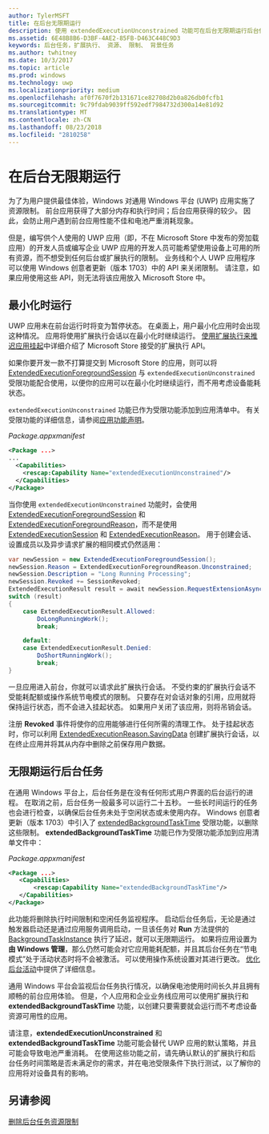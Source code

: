 ```yaml
---
author: TylerMSFT
title: 在后台无限期运行
description: 使用 extendedExecutionUnconstrained 功能可在后台无限期运行后台任务或扩展执行会话。
ms.assetid: 6E48B8B6-D3BF-4AE2-85FB-D463C448C9D3
keywords: 后台任务，扩展执行、 资源、 限制、 背景任务
ms.author: twhitney
ms.date: 10/3/2017
ms.topic: article
ms.prod: windows
ms.technology: uwp
ms.localizationpriority: medium
ms.openlocfilehash: af0f7670f2b131671ce82708d2b0a826db0fcfb1
ms.sourcegitcommit: 9c79fdab9039ff592edf7984732d300a14e81d92
ms.translationtype: MT
ms.contentlocale: zh-CN
ms.lasthandoff: 08/23/2018
ms.locfileid: "2810258"
---
```

# <a name="run-in-the-background-indefinitely"></a>在后台无限期运行

为了为用户提供最佳体验，Windows 对通用 Windows 平台 (UWP) 应用实施了资源限制。 前台应用获得了大部分内存和执行时间；后台应用获得的较少。 因此，会防止用户遇到前台应用性能不佳和电池严重消耗现象。

但是，编写供个人使用的 UWP 应用（即，不在 Microsoft Store 中发布的旁加载应用）的开发人员或编写企业 UWP 应用的开发人员可能希望使用设备上可用的所有资源，而不想受到任何后台或扩展执行的限制。 业务线和个人 UWP 应用程序可以使用 Windows 创意者更新（版本 1703）中的 API 来关闭限制。 请注意，如果应用使用这些 API，则无法将该应用放入 Microsoft Store 中。

## <a name="run-while-minimized"></a>最小化时运行

UWP 应用未在前台运行时将变为暂停状态。 在桌面上，用户最小化应用时会出现这种情况。 应用将使用扩展执行会话以在最小化时继续运行。 [使用扩展执行来推迟应用挂起](https://docs.microsoft.com/windows/uwp/launch-resume/run-minimized-with-extended-execution)中详细介绍了 Microsoft Store 接受的扩展执行 API。

如果你要开发一款不打算提交到 Microsoft Store 的应用，则可以将 [ExtendedExecutionForegroundSession](https://docs.microsoft.com/uwp/api/windows.applicationmodel.extendedexecution.foreground.extendedexecutionforegroundsession) 与 `extendedExecutionUnconstrained` 受限功能配合使用，以便你的应用可以在最小化时继续运行，而不用考虑设备能耗状态。  

`extendedExecutionUnconstrained` 功能已作为受限功能添加到应用清单中。 有关受限功能的详细信息，请参阅[应用功能声明](https://docs.microsoft.com/windows/uwp/packaging/app-capability-declarations)。

_Package.appxmanifest_
```xml
<Package ...>
...
  <Capabilities>  
    <rescap:Capability Name="extendedExecutionUnconstrained"/>  
  </Capabilities>  
</Package>
```

当你使用 `extendedExecutionUnconstrained` 功能时，会使用 [ExtendedExecutionForegroundSession](https://docs.microsoft.com/uwp/api/windows.applicationmodel.extendedexecution.foreground.extendedexecutionforegroundsession) 和 [ExtendedExecutionForegroundReason](https://docs.microsoft.com/en-us/uwp/api/windows.applicationmodel.extendedexecution.foreground.extendedexecutionforegroundreason)，而不是使用 [ExtendedExecutionSession](https://docs.microsoft.com/uwp/api/windows.applicationmodel.extendedexecution.extendedexecutionsession) 和 [ExtendedExecutionReason](https://docs.microsoft.com/uwp/api/windows.applicationmodel.extendedexecution.extendedexecutionreason)。 用于创建会话、设置成员以及异步请求扩展的相同模式仍然适用： 

```cs
var newSession = new ExtendedExecutionForegroundSession();  
newSession.Reason = ExtendedExecutionForegroundReason.Unconstrained;  
newSession.Description = "Long Running Processing";  
newSession.Revoked += SessionRevoked;  
ExtendedExecutionResult result = await newSession.RequestExtensionAsync();  
switch (result)  
{  
    case ExtendedExecutionResult.Allowed:  
        DoLongRunningWork();  
        break;  

    default:  
    case ExtendedExecutionResult.Denied:  
        DoShortRunningWork();  
        break;  
}
```

一旦应用进入前台，你就可以请求此扩展执行会话。 不受约束的扩展执行会话不受能耗配额或操作系统节电模式的限制。 只要存在对会话对象的引用，应用就将保持运行状态，而不会进入挂起状态。 如果用户关闭了该应用，则将吊销会话。

注册 **Revoked** 事件将使你的应用能够进行任何所需的清理工作。 处于挂起状态时，你可以利用 [ExtendedExecutionReason.SavingData](https://docs.microsoft.com/uwp/api/windows.applicationmodel.extendedexecution.extendedexecutionreason) 创建扩展执行会话，以在终止应用并将其从内存中删除之前保存用户数据。

## <a name="run-background-tasks-indefinitely"></a>无限期运行后台任务

在通用 Windows 平台上，后台任务是在没有任何形式用户界面的后台运行的进程。 在取消之前，后台任务一般最多可以运行二十五秒。 一些长时间运行的任务也会进行检查，以确保后台任务未处于空闲状态或未使用内存。 Windows 创意者更新（版本 1703）中引入了 [extendedBackgroundTaskTime](https://docs.microsoft.com/windows/uwp/packaging/app-capability-declarations) 受限功能，以删除这些限制。 **extendedBackgroundTaskTime** 功能已作为受限功能添加到应用清单文件中：

_Package.appxmanifest_
```xml
<Package ...>
   <Capabilities>  
       <rescap:Capability Name="extendedBackgroundTaskTime"/>  
   </Capabilities>  
</Package>
```

此功能将删除执行时间限制和空闲任务监视程序。 启动后台任务后，无论是通过触发器启动还是通过应用服务调用启动，一旦该任务对 **Run** 方法提供的 [BackgroundTaskInstance](https://docs.microsoft.com/uwp/api/Windows.ApplicationModel.Background.IBackgroundTaskInstance) 执行了延迟，就可以无限期运行。 如果将应用设置为**由 Windows 管理**，那么仍然可能会对它应用能耗配额，并且其后台任务在“节电模式”处于活动状态时将不会被激活。 可以使用操作系统设置对其进行更改。 [优化后台活动](https://docs.microsoft.com/windows/uwp/debug-test-perf/optimize-background-activity)中提供了详细信息。

通用 Windows 平台会监视后台任务执行情况，以确保电池使用时间长久并且拥有顺畅的前台应用体验。 但是，个人应用和企业业务线应用可以使用扩展执行和 **extendedBackgroundTaskTime** 功能，以创建只要需要就会运行而不考虑设备资源可用性的应用。

请注意，**extendedExecutionUnconstrained** 和 **extendedBackgroundTaskTime** 功能可能会替代 UWP 应用的默认策略，并且可能会导致电池严重消耗。 在使用这些功能之前，请先确认默认的扩展执行和后台任务时间策略是否未满足你的需求，并在电池受限条件下执行测试，以了解你的应用将对设备具有的影响。

## <a name="see-also"></a>另请参阅

[删除后台任务资源限制](https://docs.microsoft.com/windows/application-management/enterprise-background-activity-controls)
